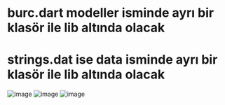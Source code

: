 # burc.dart modeller isminde ayrı bir klasör ile lib altında olacak
# strings.dat ise data isminde ayrı bir klasör ile lib altında olacak


![image](https://user-images.githubusercontent.com/87245778/210179939-379033de-7c25-4076-86b9-6a63eaa91657.png)
![image](https://user-images.githubusercontent.com/87245778/210179945-0db47b1c-95bd-49b2-a1e5-df6bdb80b2a7.png)
![image](https://user-images.githubusercontent.com/87245778/210179955-ff6a4562-8a23-4c2c-8aac-6be9cd933b56.png)
